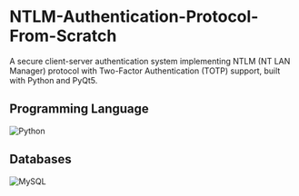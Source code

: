 # NTLM-Authentication-Protocol-From-Scratch
A secure client-server authentication system implementing NTLM (NT LAN Manager) protocol with Two-Factor Authentication (TOTP) support, built with Python and PyQt5.

## Programming Language
![Python](https://img.shields.io/badge/python-3670A0?style=for-the-badge&logo=python&logoColor=ffdd54)

## Databases
![MySQL](https://img.shields.io/badge/mysql-4479A1.svg?style=for-the-badge&logo=mysql&logoColor=white)


